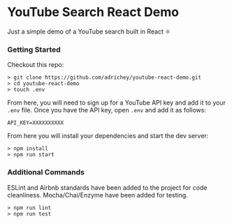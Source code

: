 # YouTube Search React Demo

Just a simple demo of a YouTube search built in React ⚛️

### Getting Started

Checkout this repo:

```
> git clone https://github.com/adrichey/youtube-react-demo.git
> cd youtube-react-demo
> touch .env
```

From here, you will need to sign up for a YouTube API key and add it to your `.env` file. Once you have the API key, open `.env` and add it as follows:

```
API_KEY=XXXXXXXXXX
```

From here you will install your dependencies and start the dev server:

```
> npm install
> npm run start
```

### Additional Commands

ESLint and Airbnb standards have been added to the project for code cleanliness. Mocha/Chai/Enzyme have been added for testing.

```
> npm run lint
> npm run test
```
